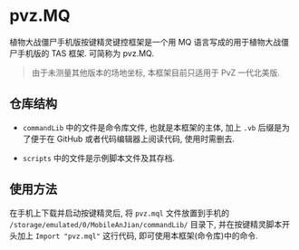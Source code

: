 # pvz.MQ

植物大战僵尸手机版按键精灵键控框架是一个用 MQ 语言写成的用于植物大战僵尸手机版的 TAS 框架. 可简称为 pvz.MQ.

> 由于未测量其他版本的场地坐标, 本框架目前只适用于 PvZ 一代北美版.

## 仓库结构

- `commandLib` 中的文件是命令库文件, 也就是本框架的主体, 加上 `.vb` 后缀是为了便于在 GitHub 或者代码编辑器上阅读代码, 使用时需删去.

- `scripts` 中的文件是示例脚本文件及其存档.

## 使用方法

在手机上下载并启动按键精灵后, 将 `pvz.mql` 文件放置到手机的 `/storage/emulated/0/MobileAnJian/commandLib/` 目录下, 并在按键精灵脚本开头加上 `Import "pvz.mql"` 这行代码, 即可使用本框架(命令库)中的命令.
